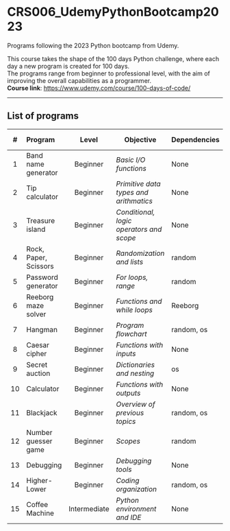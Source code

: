 # CRS006_UdemyPythonBootcamp2023
Programs following the 2023 Python bootcamp from Udemy.

This course takes the shape of the 100 days Python challenge, where each day a new program is created for 100 days.<br>
The programs range from beginner to professional level, with the aim of improving the overall capabilities as a programmer.<br>
<b>Course link</b>: https://www.udemy.com/course/100-days-of-code/

---
## List of programs
|  # | Program               | Level        | Objective                                     | Dependencies | Completion date |
|:--:|:----------------------|:------------:|-----------------------------------------------|--------------|:---------------:|
|  1 | Band name generator   | Beginner     | <i>Basic I/O functions</i>                    | None         | *12/10/23*      |
|  2 | Tip calculator        | Beginner     | <i>Primitive data types and arithmatics</i>   | None         | *13/10/23*      |
|  3 | Treasure island       | Beginner     | <i>Conditional, logic operators and scope</i> | None         | *14/10/23*      |
|  4 | Rock, Paper, Scissors | Beginner     | <i>Randomization and lists</i>                | random       | *15/10/23*      |
|  5 | Password generator    | Beginner     | <i>For loops, range</i>                       | random       | *16/10/23*      |
|  6 | Reeborg maze solver   | Beginner     | <i>Functions and while loops</i>              | Reeborg      | *18/10/23*      |
|  7 | Hangman               | Beginner     | <i>Program flowchart</i>                      | random, os   | *19/10/23*      |
|  8 | Caesar cipher         | Beginner     | <i>Functions with inputs</i>                  | None         | *20/10/23*      |
|  9 | Secret auction        | Beginner     | <i>Dictionaries and nesting</i>               | os           | *21/10/23*      |
| 10 | Calculator            | Beginner     | <i>Functions with outputs</i>                 | None         | *22/10/23*      |
| 11 | Blackjack             | Beginner     | <i>Overview of previous topics</i>            | random, os   | *24/10/23*      |
| 12 | Number guesser game   | Beginner     | <i>Scopes</i>                                 | random       | *25/10/23*      |
| 13 | Debugging             | Beginner     | <i>Debugging tools</i>                        | None         | *26/10/23*      |
| 14 | Higher-Lower          | Beginner     | <i>Coding organization</i>                    | random, os   | *28/10/23*      |
| 15 | Coffee Machine        | Intermediate | <i>Python environment and IDE</i>             | None         | *29/10/23*      |
